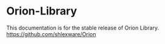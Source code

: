 # Orion-Library
This documentation is for the stable release of Orion Library.
https://github.com/shlexware/Orion
